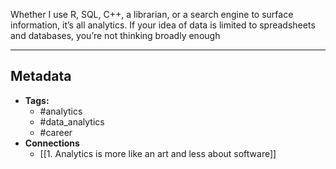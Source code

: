 Whether I use R, SQL, C++, a librarian, or a search engine to surface information, it’s all analytics. If your idea of data is limited to spreadsheets and databases, you’re not thinking broadly enough

---

## Metadata

- **Tags:**
	- #analytics
	- #data_analytics
	- #career 
- **Connections**
	- [[1. Analytics is more like an art and less about software]]